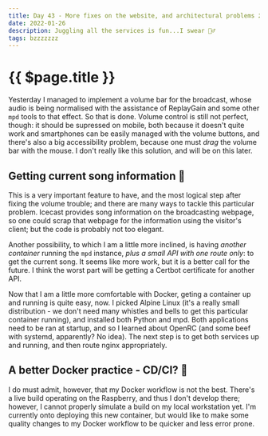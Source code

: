 ```yaml
---
title: Day 43 - More fixes on the website, and architectural problems 🏛
date: 2022-01-26
description: Juggling all the services is fun...I swear 🤹‍♂️
tags: bzzzzzzz
---
```


# {{ $page.title }}

Yesterday I managed to implement a volume bar for the broadcast, whose audio is being normalised with the assistance of ReplayGain and some other `mpd` tools to that effect. So that is done. Volume control is still not perfect, though: it should be supressed on mobile, both because it doesn't quite work and smartphones can be easily managed with the volume buttons, and there's also a big accessibility problem, because one must *drag* the volume bar with the mouse. I don't really like this solution, and will be on this later.

## Getting current song information 🎻

This is a very important feature to have, and the most logical step after fixing the volume trouble; and there are many ways to tackle this particular problem. Icecast provides song information on the broadcasting webpage, so one could scrap that webpage for the information using the visitor's client; but the code is probably not too elegant.

Another possibility, to which I am a little more inclined, is having *another container* running the `mpd` instance, *plus a small API with one route only*: to get the current song. It seems like more work, but it is a better call for the future. I think the worst part will be getting a Certbot certificate for another API.

Now that I am a little more comfortable with Docker, geting a container up and running is quite easy, now. I picked Alpine Linux (it's a really small distribution - we don't need many whistles and bells to get this particular container running), and installed both Python and mpd. Both applications need to be ran at startup, and so I learned about OpenRC (and some beef with systemd, apparently? No idea). The next step is to get both services up and running, and then route nginx appropriately.

## A better Docker practice - CD/CI? 🐳

I do must admit, however, that my Docker workflow is not the best. There's a live build operating on the Raspberry, and thus I don't develop there; however, I cannot properly simulate a build on my local workstation yet. I'm currently onto deploying this new container, but would like to make some quality changes to my Docker workflow to be quicker and less error prone.

<FetchComments :title=$frontmatter.title />
<PostComments :title=$frontmatter.title />

